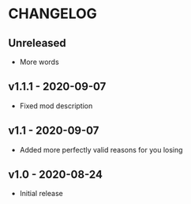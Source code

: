 # CHANGELOG

## Unreleased

- More words

## v1.1.1 - 2020-09-07

- Fixed mod description

## v1.1 - 2020-09-07

- Added more perfectly valid reasons for you losing

## v1.0 - 2020-08-24

- Initial release

